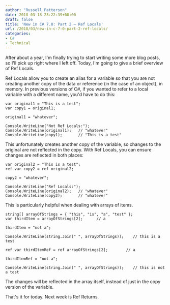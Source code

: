 ```yaml
---
author: "Russell Patterson"
date: 2018-03-18 23:22:39+00:00
draft: false
title: 'New in C# 7.0: Part 2 – Ref Locals'
url: /2018/03/new-in-c-7-0-part-2-ref-locals/
categories:
- C#
- Technical
---
```


After about a year, I'm finally trying to start writing some more blog posts, so I'll pick up right where I left off. Today, I'm going to give a brief overview of Ref Locals.

Ref Locals allow you to create an alias for a variable so that you are not creating another copy of the data or reference (in the case of an object), in memory. In previous versions of C#, if you wanted to refer to a local variable with a different name, you'd have to do this:
 

    
    var original1 = "This is a test";
    var copy1 = original1;
                
    original1 = "whatever";
                
    Console.WriteLine("Not Ref Locals:");
    Console.WriteLine(original1);   // "whatever"
    Console.WriteLine(copy1);       // "This is a test"



This unfortunately creates another copy of the variable, so changes to the original are not reflected in the copy. With Ref Locals, you can ensure changes are reflected in both places:


    
    var original2 = "This is a test";
    ref var copy2 = ref original2;
    
    copy2 = "whatever";
    
    Console.WriteLine("Ref Locals:");
    Console.WriteLine(original2);   // "whatever"
    Console.WriteLine(copy2);       // "whatever"



This is particularly helpful when dealing with arrays of items.
 

    
    string[] arrayOfStrings = { "this", "is", "a", "test" };
    var thirdItem = arrayOfStrings[2];      // a
    
    thirdItem = "not a";
    
    Console.WriteLine(string.Join(" ", arrayOfStrings));    // this is a test
    
    ref var thirdItemRef = ref arrayOfStrings[2];        // a
    
    thirdItemRef = "not a";
    
    Console.WriteLine(string.Join(" ", arrayOfStrings));    // this is not a test



The changes will be reflected in the array itself, instead of just in the copy version of the variable.

That's it for today. Next week is Ref Returns.
